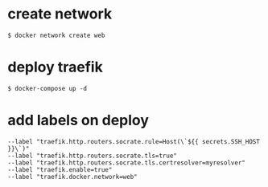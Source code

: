 # create network
```shell
$ docker network create web
```

# deploy traefik
```shell
$ docker-compose up -d 
```

# add labels on deploy
 
 ```
 --label "traefik.http.routers.socrate.rule=Host(\`${{ secrets.SSH_HOST }}\`)" 
 --label "traefik.http.routers.socrate.tls=true" 
 --label "traefik.http.routers.socrate.tls.certresolver=myresolver" 
 --label "traefik.enable=true" 
 --label "traefik.docker.network=web"
 ```

